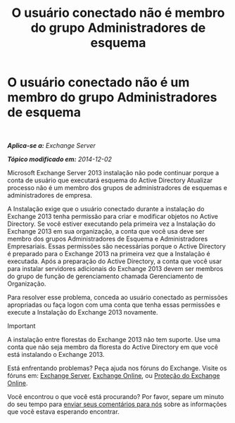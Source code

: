 ﻿---
title: 'O usuário conectado não é membro do grupo Administradores de esquema'
TOCTitle: O usuário conectado não é um membro do grupo Administradores de esquema
ms:assetid: a4a3f293-afb9-4c00-aa07-c438238b6a98
ms:mtpsurl: https://technet.microsoft.com/pt-br/library/ms.exch.setupreadiness.schemaupdaterequired(v=EXCHG.150)
ms:contentKeyID: 50486293
ms.date: 05/22/2018
mtps_version: v=EXCHG.150
ms.translationtype: MT
---

# O usuário conectado não é um membro do grupo Administradores de esquema

 

_**Aplica-se a:** Exchange Server_

_**Tópico modificado em:** 2014-12-02_

Microsoft Exchange Server 2013 instalação não pode continuar porque a conta de usuário que executará esquema do Active Directory Atualizar processo não é um membro dos grupos de administradores de esquemas e administradores de empresa.

A Instalação exige que o usuário conectado durante a instalação do Exchange 2013 tenha permissão para criar e modificar objetos no Active Directory. Se você estiver executando pela primeira vez a Instalação do Exchange 2013 em sua organização, a conta que você usa deve ser membro dos grupos Administradores de Esquema e Administradores Empresariais. Essas permissões são necessárias porque o Active Directory é preparado para o Exchange 2013 na primeira vez que a Instalação é executada. Após a preparação do Active Directory, a conta que você usar para instalar servidores adicionais do Exchange 2013 devem ser membros do grupo de função de gerenciamento chamada Gerenciamento de Organização.

Para resolver esse problema, conceda ao usuário conectado as permissões apropriadas ou faça logon com uma conta que tenha essas permissões e execute a Instalação do Exchange 2013 novamente.


> [!IMPORTANT]
> A instalação entre florestas do Exchange 2013 não tem suporte. Use uma conta que não seja membro da floresta do Active Directory em que você está instalando o Exchange 2013.



Está enfrentando problemas? Peça ajuda nos fóruns do Exchange. Visite os fóruns em: [Exchange Server](https://go.microsoft.com/fwlink/p/?linkid=60612), [Exchange Online](https://go.microsoft.com/fwlink/p/?linkid=267542), ou [Proteção do Exchange Online](https://go.microsoft.com/fwlink/p/?linkid=285351).

Você encontrou o que você está procurando? Por favor, separe um minuto do seu tempo para [enviar seus comentários para nós](mailto:exsetuphelpfeedback@microsoft.com?subject=exchange%202013%20setup%20help%20feedback) sobre as informações que você estava esperando encontrar.


